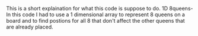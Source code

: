 This is a short explaination for what this code is suppose to do. 
1D 8queens- In this code I had to use a 1 dimensional array to represent 8 queens on a board and to find postions for all 8 that don't 
affect the other queens that are already placed.
